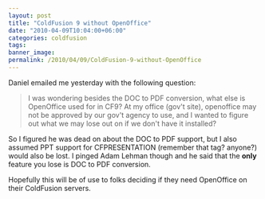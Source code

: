 ```yaml
---
layout: post
title: "ColdFusion 9 without OpenOffice"
date: "2010-04-09T10:04:00+06:00"
categories: coldfusion 
tags: 
banner_image: 
permalink: /2010/04/09/ColdFusion-9-without-OpenOffice
---
```


Daniel emailed me yesterday with the following question:

<blockquote>
I was wondering besides the DOC to PDF conversion, what else is OpenOffice used for in CF9? At my office (gov't site), openoffice may not be approved by our gov't agency to use, and I wanted to figure out what we may lose out on if we don't have it installed?
</blockquote>

So I figured he was dead on about the DOC to PDF support, but I also assumed PPT support for CFPRESENTATION (remember that tag? anyone?) would also be lost. I pinged Adam Lehman though and he said that the <b>only</b> feature you lose is DOC to PDF conversion. 

Hopefully this will be of use to folks deciding if they need OpenOffice on their ColdFusion servers.